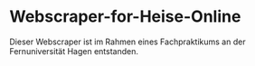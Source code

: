 # Webscraper-for-Heise-Online #

Dieser Webscraper ist im Rahmen eines Fachpraktikums an der Fernuniversität Hagen entstanden.
